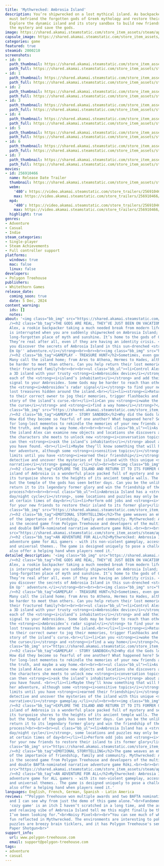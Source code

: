 ```yaml
---
title: 'Mythwrecked: Ambrosia Island'
description: You’re shipwrecked on a lost mythical island. As backpacker Alex, you
  must befriend the forgotten gods of Greek mythology and restore their memories.
  Explore the dynamic island and its story sandbox to build new friendships, solve
  the mystery and save the gods.
image: https://shared.akamai.steamstatic.com/store_item_assets/steam/apps/2000210/header.jpg?t=1731666938
capsule_image: https://shared.akamai.steamstatic.com/store_item_assets/steam/apps/2000210/capsule_231x87.jpg?t=1731666938
categories: game
featured: true
steamid: 2000210
screenshots:
- id: 0
  path_thumbnail: https://shared.akamai.steamstatic.com/store_item_assets/steam/apps/2000210/ss_12d009036530ff8ae754d46b051c060666391a46.600x338.jpg?t=1731666938
  path_full: https://shared.akamai.steamstatic.com/store_item_assets/steam/apps/2000210/ss_12d009036530ff8ae754d46b051c060666391a46.1920x1080.jpg?t=1731666938
- id: 1
  path_thumbnail: https://shared.akamai.steamstatic.com/store_item_assets/steam/apps/2000210/ss_ecbec5d478342e9565f8903d434aa7df311e0ce1.600x338.jpg?t=1731666938
  path_full: https://shared.akamai.steamstatic.com/store_item_assets/steam/apps/2000210/ss_ecbec5d478342e9565f8903d434aa7df311e0ce1.1920x1080.jpg?t=1731666938
- id: 2
  path_thumbnail: https://shared.akamai.steamstatic.com/store_item_assets/steam/apps/2000210/ss_09cd93e35aa426bc0e341448d63812ff8982883c.600x338.jpg?t=1731666938
  path_full: https://shared.akamai.steamstatic.com/store_item_assets/steam/apps/2000210/ss_09cd93e35aa426bc0e341448d63812ff8982883c.1920x1080.jpg?t=1731666938
- id: 3
  path_thumbnail: https://shared.akamai.steamstatic.com/store_item_assets/steam/apps/2000210/ss_7be0b3d2ab6a755d9f48f9f6f5556bcce78e8529.600x338.jpg?t=1731666938
  path_full: https://shared.akamai.steamstatic.com/store_item_assets/steam/apps/2000210/ss_7be0b3d2ab6a755d9f48f9f6f5556bcce78e8529.1920x1080.jpg?t=1731666938
- id: 4
  path_thumbnail: https://shared.akamai.steamstatic.com/store_item_assets/steam/apps/2000210/ss_a7d2063333e63b48f9c729b79e804bac7a2203c7.600x338.jpg?t=1731666938
  path_full: https://shared.akamai.steamstatic.com/store_item_assets/steam/apps/2000210/ss_a7d2063333e63b48f9c729b79e804bac7a2203c7.1920x1080.jpg?t=1731666938
- id: 5
  path_thumbnail: https://shared.akamai.steamstatic.com/store_item_assets/steam/apps/2000210/ss_81f49aee5154f6cd2a3ff9801e5fbb3610e55217.600x338.jpg?t=1731666938
  path_full: https://shared.akamai.steamstatic.com/store_item_assets/steam/apps/2000210/ss_81f49aee5154f6cd2a3ff9801e5fbb3610e55217.1920x1080.jpg?t=1731666938
- id: 6
  path_thumbnail: https://shared.akamai.steamstatic.com/store_item_assets/steam/apps/2000210/ss_ec17bb6d6bad74c7fae3c6def9f21f6d151e6e9a.600x338.jpg?t=1731666938
  path_full: https://shared.akamai.steamstatic.com/store_item_assets/steam/apps/2000210/ss_ec17bb6d6bad74c7fae3c6def9f21f6d151e6e9a.1920x1080.jpg?t=1731666938
- id: 7
  path_thumbnail: https://shared.akamai.steamstatic.com/store_item_assets/steam/apps/2000210/ss_62c094ca68cb8308db349deba51fa8a3666254a2.600x338.jpg?t=1731666938
  path_full: https://shared.akamai.steamstatic.com/store_item_assets/steam/apps/2000210/ss_62c094ca68cb8308db349deba51fa8a3666254a2.1920x1080.jpg?t=1731666938
movies:
- id: 256910466
  name: Release Date Trailer
  thumbnail: https://shared.akamai.steamstatic.com/store_item_assets/steam/apps/256910466/fcbf5e68a343f3319d78028eb4bebdb524d6e5ec/movie_600x337.jpg?t=1731666846
  webm:
    '480': https://video.akamai.steamstatic.com/store_trailers/256910466/movie480_vp9.webm?t=1731666846
    max: https://video.akamai.steamstatic.com/store_trailers/256910466/movie_max_vp9.webm?t=1731666846
  mp4:
    '480': https://video.akamai.steamstatic.com/store_trailers/256910466/movie480.mp4?t=1731666846
    max: https://video.akamai.steamstatic.com/store_trailers/256910466/movie_max.mp4?t=1731666846
  highlight: true
genres:
- Adventure
- Casual
- Indie
steam_categories:
- Single-player
- Steam Achievements
- Full controller support
platforms:
  windows: true
  mac: false
  linux: false
developers:
- Polygon Treehouse
publishers:
- Whitethorn Games
release_date:
  coming_soon: true
  date: 5 Dec, 2024
content_warning:
  ids: []
  notes:
about: '<img class="bb_img" src="https://shared.akamai.steamstatic.com/store_item_assets/steam/apps/2000210/extras/1_TheGodsAreReal.png?t=1731666938"
  /><h2 class="bb_tag">THE GODS ARE REAL, THEY’VE JUST BEEN ON VACATION</h2>You’re
  Alex, a rookie backpacker taking a much needed break from modern life. Your trip
  is interrupted when you are suddenly shipwrecked on Ambrosia Island; a beautiful
  long-forgotten place of myth and sunshine. It’s home to the gods of Greek mythology.
  They’re real after all, even if they are having an identity crisis. <br><br><br>Can
  you discover the secrets of Ambrosia Island in this sun-drenched <strong><i>''Friend
  Em Up'' adventure.</i></strong><br><br><br><img class="bb_img" src="https://shared.akamai.steamstatic.com/store_item_assets/steam/apps/2000210/extras/2_TreasureHunt.png?t=1731666938"
  /><h2 class="bb_tag">GAMEPLAY - TREASURE HUNT</h2>Sometimes, even gods need a friend.
  Many call the island home; from Ares to Athena, Hermes to Hades, although some may
  be harder to meet than others. Can you help return their lost memories and reconnect
  their fractured family?<br><br><br><ul class="bb_ul"><li>Control Alex to explore
  a 3D island with your trusty <strong><i>Ambrosidex device</i></strong> in hand.<br></li><li>Find
  each of the <strong><i>island’s inhabitants</i></strong> and add their personal
  signal to your Ambrosidex. Some Gods may be harder to reach than others!<br></li><li>Use
  the <strong><i>Ambrosidex’s radar signal</i></strong> to find your new friends''
  lost treasures hidden around the island.<br></li><li><strong><i>Return the mementos</i></strong>
  to their correct owner to jog their memories, trigger flashbacks and reveal the
  story of the island’s curse.<br></li><li>Can you <strong><i>wake the gods, lift
  the curse</i></strong> and <strong><i>find a way home</i></strong>?</li></ul><br><br><img
  class="bb_img" src="https://shared.akamai.steamstatic.com/store_item_assets/steam/apps/2000210/extras/3_StorySandbox.png?t=1731666938"
  /><h2 class="bb_tag">GAMEPLAY - STORY SANDBOX</h2>Why did the Gods lose their memories?
  How did they become so fearful of one another? What happened here? Search the island
  for long-lost mementos to rekindle the memories of your new friends and uncover
  the truth, and maybe a way home.<br><br><br><ul class="bb_ul"><li>As you explore
  the island Alex can examine new objects and locations she discovers and talk to
  the characters she meets to unlock new <strong><i>conversation topics</i></strong><br></li><li>You
  can then <strong><i>ask the island’s inhabitants</i></strong> about any new topics
  you have found. <br></li><li>Maybe they’ll know something that will help Alex on
  her adventure, although some <strong><i>sensitive topics</i></strong> may be off
  limits until you have <strong><i>earned their friendship</i></strong>.<br></li><li>Play
  detective and uncover the mysteries of the island with this unique <strong><i>non-linear
  narrative</i></strong> gameplay.</li></ul><br><br><img class="bb_img" src="https://shared.akamai.steamstatic.com/store_item_assets/steam/apps/2000210/extras/4_ExploreTheisland.png?t=1731666938"
  /><h2 class="bb_tag">EXPLORE THE ISLAND AND RETURN IT TO ITS FORMER GLORY</h2>The
  island of Ambrosia is a wonderful place packed full of mystery and secrets, from
  its turquoise shores to the heights of its ancient temple walls. The island is idyllic,
  but the temple of the gods has seen better days. Can you be the unlikely hero to
  return it to its legendary former glory and win the friendship of the gods in the
  process?<br><br><br><ul class="bb_ul"><li>Ambrosia Island has a <strong><i>dynamic
  day/night cycle</i></strong>, some locations and puzzles may only be accessible
  at certain times of day<br></li><li>Perform odd jobs and <strong><i>friendship favours</i></strong>
  for your new friends to restore their island to its former glory</li></ul><br><img
  class="bb_img" src="https://shared.akamai.steamstatic.com/store_item_assets/steam/apps/2000210/extras/5_EmotionalJourney.png?t=1731666938"
  /><h2 class="bb_tag">EMOTIONAL STORYTELLING</h2>The game weaves an emotional story
  of the importance of friendship, family and community. Mythwrecked: Ambrosia Island
  is the second game from Polygon Treehouse and developers of the multi-award winning
  and double BAFTA-nominated narrative adventure game Röki.<br><br><br><img class="bb_img"
  src="https://shared.akamai.steamstatic.com/store_item_assets/steam/apps/2000210/extras/6_AdventureForAll.png?t=1731666938"
  /><h2 class="bb_tag">AN ADVENTURE FOR ALL</h2>Mythwrecked: Ambrosia Island is an
  adventure game for ALL gamers - with its non-violent gameplay, accessible controls
  and universal themes.. The game is designed uniquely to pose a challenge, but to
  also offer a helping hand when players need it.'
detailed_description: '<img class="bb_img" src="https://shared.akamai.steamstatic.com/store_item_assets/steam/apps/2000210/extras/1_TheGodsAreReal.png?t=1731666938"
  /><h2 class="bb_tag">THE GODS ARE REAL, THEY’VE JUST BEEN ON VACATION</h2>You’re
  Alex, a rookie backpacker taking a much needed break from modern life. Your trip
  is interrupted when you are suddenly shipwrecked on Ambrosia Island; a beautiful
  long-forgotten place of myth and sunshine. It’s home to the gods of Greek mythology.
  They’re real after all, even if they are having an identity crisis. <br><br><br>Can
  you discover the secrets of Ambrosia Island in this sun-drenched <strong><i>''Friend
  Em Up'' adventure.</i></strong><br><br><br><img class="bb_img" src="https://shared.akamai.steamstatic.com/store_item_assets/steam/apps/2000210/extras/2_TreasureHunt.png?t=1731666938"
  /><h2 class="bb_tag">GAMEPLAY - TREASURE HUNT</h2>Sometimes, even gods need a friend.
  Many call the island home; from Ares to Athena, Hermes to Hades, although some may
  be harder to meet than others. Can you help return their lost memories and reconnect
  their fractured family?<br><br><br><ul class="bb_ul"><li>Control Alex to explore
  a 3D island with your trusty <strong><i>Ambrosidex device</i></strong> in hand.<br></li><li>Find
  each of the <strong><i>island’s inhabitants</i></strong> and add their personal
  signal to your Ambrosidex. Some Gods may be harder to reach than others!<br></li><li>Use
  the <strong><i>Ambrosidex’s radar signal</i></strong> to find your new friends''
  lost treasures hidden around the island.<br></li><li><strong><i>Return the mementos</i></strong>
  to their correct owner to jog their memories, trigger flashbacks and reveal the
  story of the island’s curse.<br></li><li>Can you <strong><i>wake the gods, lift
  the curse</i></strong> and <strong><i>find a way home</i></strong>?</li></ul><br><br><img
  class="bb_img" src="https://shared.akamai.steamstatic.com/store_item_assets/steam/apps/2000210/extras/3_StorySandbox.png?t=1731666938"
  /><h2 class="bb_tag">GAMEPLAY - STORY SANDBOX</h2>Why did the Gods lose their memories?
  How did they become so fearful of one another? What happened here? Search the island
  for long-lost mementos to rekindle the memories of your new friends and uncover
  the truth, and maybe a way home.<br><br><br><ul class="bb_ul"><li>As you explore
  the island Alex can examine new objects and locations she discovers and talk to
  the characters she meets to unlock new <strong><i>conversation topics</i></strong><br></li><li>You
  can then <strong><i>ask the island’s inhabitants</i></strong> about any new topics
  you have found. <br></li><li>Maybe they’ll know something that will help Alex on
  her adventure, although some <strong><i>sensitive topics</i></strong> may be off
  limits until you have <strong><i>earned their friendship</i></strong>.<br></li><li>Play
  detective and uncover the mysteries of the island with this unique <strong><i>non-linear
  narrative</i></strong> gameplay.</li></ul><br><br><img class="bb_img" src="https://shared.akamai.steamstatic.com/store_item_assets/steam/apps/2000210/extras/4_ExploreTheisland.png?t=1731666938"
  /><h2 class="bb_tag">EXPLORE THE ISLAND AND RETURN IT TO ITS FORMER GLORY</h2>The
  island of Ambrosia is a wonderful place packed full of mystery and secrets, from
  its turquoise shores to the heights of its ancient temple walls. The island is idyllic,
  but the temple of the gods has seen better days. Can you be the unlikely hero to
  return it to its legendary former glory and win the friendship of the gods in the
  process?<br><br><br><ul class="bb_ul"><li>Ambrosia Island has a <strong><i>dynamic
  day/night cycle</i></strong>, some locations and puzzles may only be accessible
  at certain times of day<br></li><li>Perform odd jobs and <strong><i>friendship favours</i></strong>
  for your new friends to restore their island to its former glory</li></ul><br><img
  class="bb_img" src="https://shared.akamai.steamstatic.com/store_item_assets/steam/apps/2000210/extras/5_EmotionalJourney.png?t=1731666938"
  /><h2 class="bb_tag">EMOTIONAL STORYTELLING</h2>The game weaves an emotional story
  of the importance of friendship, family and community. Mythwrecked: Ambrosia Island
  is the second game from Polygon Treehouse and developers of the multi-award winning
  and double BAFTA-nominated narrative adventure game Röki.<br><br><br><img class="bb_img"
  src="https://shared.akamai.steamstatic.com/store_item_assets/steam/apps/2000210/extras/6_AdventureForAll.png?t=1731666938"
  /><h2 class="bb_tag">AN ADVENTURE FOR ALL</h2>Mythwrecked: Ambrosia Island is an
  adventure game for ALL gamers - with its non-violent gameplay, accessible controls
  and universal themes.. The game is designed uniquely to pose a challenge, but to
  also offer a helping hand when players need it.'
languages: English, French, German, Spanish - Latin America
reviews: "“Polygon Treehouse won multiple awards and two BAFTA nominations for Röki
  and I can see why from just the demo of this game alone.”<br>Fandomentals<br><br>“The
  'cozy game' is an itch I haven’t scratched in a long time, and the art style, story,
  and relaxing vibe of Ambrosia Island tell me this might finally be the experience
  I’ve been looking for.”<br>Noisy Pixel<br><br>“You can see much of what made Roki
  fun reflected in Mythwrecked. The environments are interesting to poke around in,
  puzzles are breezy brain ticklers, and it has Polygon Treehouse's sense of humour.”<br>Rock
  Paper Shotgun<br>"
support_info:
  url: www.polygon-treehouse.com
  email: support@polygon-treehouse.com
tags:
- adventure
- casual
---
```


